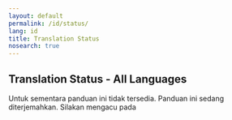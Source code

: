 ```yaml
---
layout: default
permalink: /id/status/
lang: id
title: Translation Status
nosearch: true
---
```


## Translation Status - All Languages


Untuk sementara panduan ini tidak tersedia. Panduan ini sedang diterjemahkan. Silakan mengacu pada 
